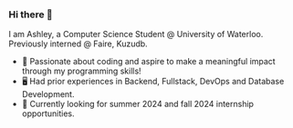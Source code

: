 ### Hi there 👋 

 I am Ashley, a Computer Science Student @ University of Waterloo. Previously interned @ Faire, Kuzudb.

  - 🔭 Passionate about coding and aspire to make a meaningful impact through my programming skills!
  - 🖥️ Had prior experiences in Backend, Fullstack, DevOps and Database Development.
  - 🌱 Currently looking for summer 2024 and fall 2024 internship opportunities.

<!--
**Ashleyhx/Ashleyhx** is a ✨ _special_ ✨ repository because its `README.md` (this file) appears on your GitHub profile.

Here are some ideas to get you started:

- 🔭 I’m currently working on ...
- 🌱 I’m currently learning ...
- 👯 I’m looking to collaborate on ...
- 🤔 I’m looking for help with ...
- 💬 Ask me about ...
- 📫 How to reach me: ...
- 😄 Pronouns: ...
- ⚡ Fun fact: ...
-->
